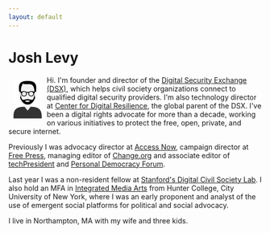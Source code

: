 ```yaml
---
layout: default
---
```


<div class="home">

  <h1 class="page-heading">Josh Levy</h1>

  <img src="/pics/portrait-josh.png" alt-="Levy portrait" height="75" align="left" hspace="10" vspace="10">

<p>Hi. I'm founder and director of the <a href="https://www.digitalsecurityexchange.org/">Digital Security Exchange (DSX)</a>, which helps civil society organizations connect to qualified digital security providers. I'm also technology director at <a href="https://digiresilience.org/">Center for Digital Resilience</a>, the global parent of the DSX. I've been a digital rights advocate for more than a decade, working on various initiatives to protect the free, open, private, and secure internet.

<p>Previously I was advocacy director at <a href="http://accessnow.org/">Access Now</a>, campaign director at <a href="http://www.freepress.net">Free Press</a>, managing editor of <a href="http://www.change.org">Change.org</a> and associate editor of <a href="http://www.techpresident.com">techPresident</a> and <a href="http://www.personaldemocracy.com">Personal Democracy Forum</a>.

  <p>Last year I was a non-resident fellow at <a href="https://pacscenter.stanford.edu/digital-civil-society/">Stanford's Digital Civil Society Lab</a>. I also hold an MFA in <a href="http://ima-mfa.hunter.cuny.edu/">Integrated Media Arts</a> from Hunter College, City University of New York, where I was an early proponent and analyst of the use of emergent social platforms for political and social advocacy.

  <p>I live in Northampton, MA with my wife and three kids.


  <!-- <ul class="post-list">
    {% for post in site.posts %}
      <li>
        {% assign date_format = site.minima.date_format | default: "%b %-d, %Y" %}
        <span class="post-meta">{{ post.date | date: date_format }}</span>

        <h2>
          <a class="post-link" href="{{ post.url | relative_url }}">{{ post.title | escape }}</a>
        </h2>
      </li>
    {% endfor %}
  </ul> -->

</div>
